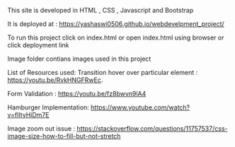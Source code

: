 This site is developed in HTML , CSS , Javascript and Bootstrap

It is deployed at : https://yashaswi0506.github.io/webdevelpment_project/

To run this project click on index.html or open index.html using browser or click deployment link

Image folder contians images used in this project

List of Resources used:
Transition hover over particular element : https://youtu.be/RvkHNGFRwEc.

Form Validation : https://youtu.be/fz8bwvn9lA4

Hamburger Implementation:  https://www.youtube.com/watch?v=flItyHiDm7E

Image zoom out issue : https://stackoverflow.com/questions/11757537/css-image-size-how-to-fill-but-not-stretch
